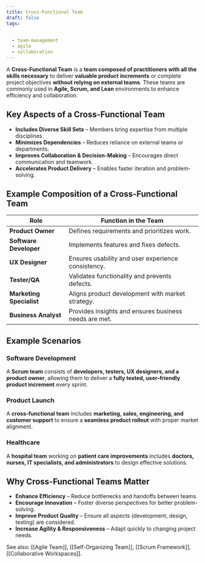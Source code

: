 ```yaml
---
title: Cross-Functional Team
draft: false
tags:
  
  
  - team-management
  - agile
  - collaboration
---
```


A **Cross-Functional Team** is a **team composed of practitioners with all the skills necessary** to deliver **valuable product increments** or complete project objectives **without relying on external teams**. These teams are commonly used in **Agile, Scrum, and Lean** environments to enhance efficiency and collaboration.

## **Key Aspects of a Cross-Functional Team**
- **Includes Diverse Skill Sets** – Members bring expertise from multiple disciplines.
- **Minimizes Dependencies** – Reduces reliance on external teams or departments.
- **Improves Collaboration & Decision-Making** – Encourages direct communication and teamwork.
- **Accelerates Product Delivery** – Enables faster iteration and problem-solving.

## **Example Composition of a Cross-Functional Team**
| **Role**            | **Function in the Team** |
|---------------------|------------------------|
| **Product Owner**   | Defines requirements and prioritizes work. |
| **Software Developer** | Implements features and fixes defects. |
| **UX Designer**     | Ensures usability and user experience consistency. |
| **Tester/QA**       | Validates functionality and prevents defects. |
| **Marketing Specialist** | Aligns product development with market strategy. |
| **Business Analyst** | Provides insights and ensures business needs are met. |

## **Example Scenarios**

### **Software Development**
A **Scrum team** consists of **developers, testers, UX designers, and a product owner**, allowing them to deliver a **fully tested, user-friendly product increment** every sprint.

### **Product Launch**
A **cross-functional team** includes **marketing, sales, engineering, and customer support** to ensure a **seamless product rollout** with proper market alignment.

### **Healthcare**
A **hospital team** working on **patient care improvements** includes **doctors, nurses, IT specialists, and administrators** to design effective solutions.

## **Why Cross-Functional Teams Matter**
- **Enhance Efficiency** – Reduce bottlenecks and handoffs between teams.
- **Encourage Innovation** – Foster diverse perspectives for better problem-solving.
- **Improve Product Quality** – Ensure all aspects (development, design, testing) are considered.
- **Increase Agility & Responsiveness** – Adapt quickly to changing project needs.

See also: [[Agile Team]], [[Self-Organizing Team]], [[Scrum Framework]], [[Collaborative Workspaces]].
